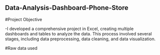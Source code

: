 ## Data-Analysis-Dashboard-Phone-Store

#Project Objective

-I developed a comprehensive project in Excel, creating multiple dashboards and tables to analyze the data. This process involved several stages, including data preprocessing, data cleaning, and data visualization.

#Raw data used

